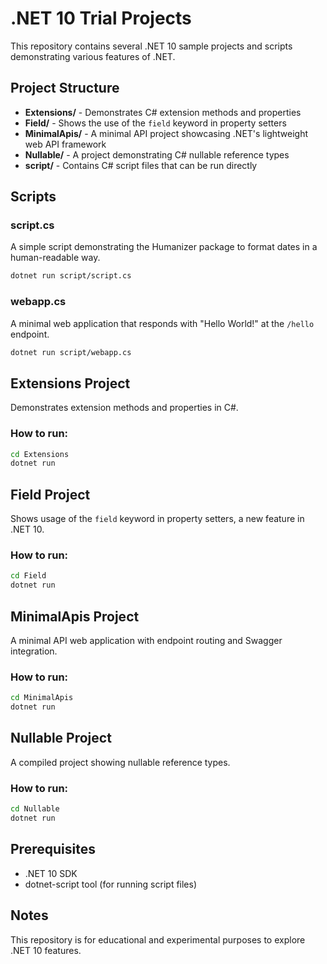 # .NET 10 Trial Projects

This repository contains several .NET 10 sample projects and scripts demonstrating various features of .NET.

## Project Structure

- **Extensions/** - Demonstrates C# extension methods and properties
- **Field/** - Shows the use of the `field` keyword in property setters
- **MinimalApis/** - A minimal API project showcasing .NET's lightweight web API framework
- **Nullable/** - A project demonstrating C# nullable reference types
- **script/** - Contains C# script files that can be run directly

## Scripts

### script.cs

A simple script demonstrating the Humanizer package to format dates in a human-readable way.

```bash
dotnet run script/script.cs
```

### webapp.cs

A minimal web application that responds with "Hello World!" at the `/hello` endpoint.

```bash
dotnet run script/webapp.cs
```

## Extensions Project

Demonstrates extension methods and properties in C#.

### How to run:

```bash
cd Extensions
dotnet run
```

## Field Project

Shows usage of the `field` keyword in property setters, a new feature in .NET 10.

### How to run:

```bash
cd Field
dotnet run
```

## MinimalApis Project

A minimal API web application with endpoint routing and Swagger integration.

### How to run:

```bash
cd MinimalApis
dotnet run
```

## Nullable Project

A compiled project showing nullable reference types.

### How to run:

```bash
cd Nullable
dotnet run
```

## Prerequisites

- .NET 10 SDK
- dotnet-script tool (for running script files)


## Notes

This repository is for educational and experimental purposes to explore .NET 10 features.
